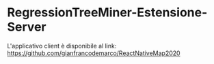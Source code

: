 # RegressionTreeMiner-Estensione-Server

L'applicativo client è disponibile al link: https://github.com/gianfrancodemarco/ReactNativeMap2020
